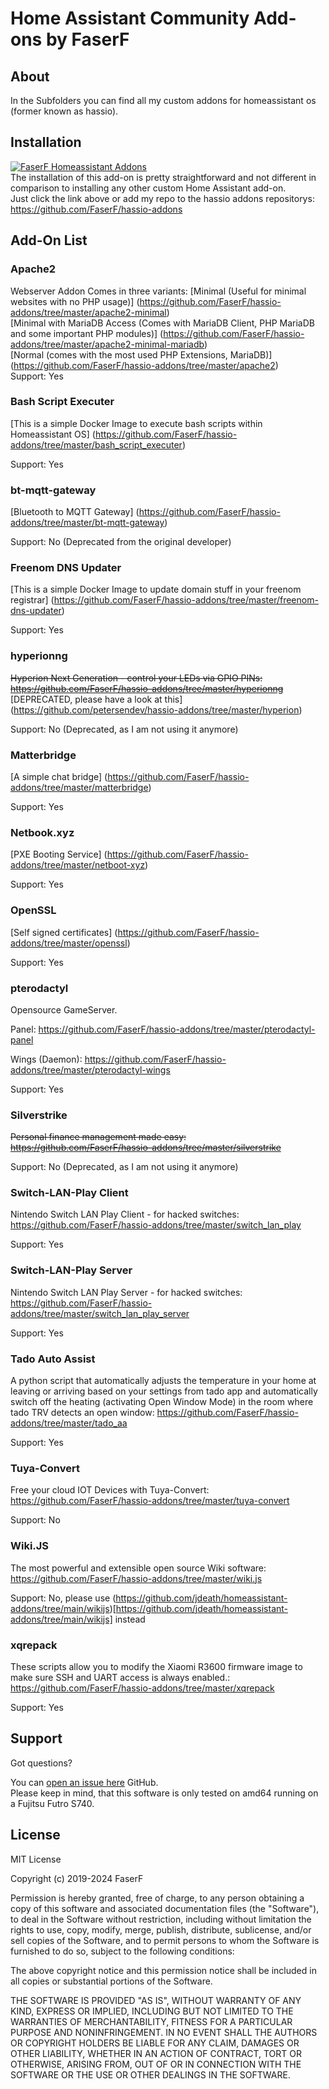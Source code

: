 # Home Assistant Community Add-ons by FaserF

## About

In the Subfolders you can find all my custom addons for homeassistant os (former known as hassio).

## Installation

[![FaserF Homeassistant Addons](https://my.home-assistant.io/badges/supervisor_add_addon_repository.svg)](https://my.home-assistant.io/redirect/supervisor_add_addon_repository/?repository_url=https%3A%2F%2Fgithub.com%2FFaserF%2Fhassio-addons)
<br />
The installation of this add-on is pretty straightforward and not different in comparison to installing any other custom Home Assistant add-on.<br />
Just click the link above or add my repo to the hassio addons repositorys: https://github.com/FaserF/hassio-addons

## Add-On List

### Apache2
Webserver Addon
Comes in three variants:
[Minimal (Useful for minimal websites with no PHP usage)] (https://github.com/FaserF/hassio-addons/tree/master/apache2-minimal)<br />
[Minimal with MariaDB Access (Comes with MariaDB Client, PHP MariaDB and some important PHP modules)] (https://github.com/FaserF/hassio-addons/tree/master/apache2-minimal-mariadb)<br />
[Normal (comes with the most used PHP Extensions, MariaDB)] (https://github.com/FaserF/hassio-addons/tree/master/apache2)<br />
Support: Yes

### Bash Script Executer
[This is a simple Docker Image to execute bash scripts within Homeassistant OS] (https://github.com/FaserF/hassio-addons/tree/master/bash_script_executer)<br />

Support: Yes

### bt-mqtt-gateway
[Bluetooth to MQTT Gateway] (https://github.com/FaserF/hassio-addons/tree/master/bt-mqtt-gateway)<br />

Support: No (Deprecated from the original developer)

### Freenom DNS Updater
[This is a simple Docker Image to update domain stuff in your freenom registrar] (https://github.com/FaserF/hassio-addons/tree/master/freenom-dns-updater)<br />

Support: Yes

### hyperionng
~~Hyperion Next Generation - control your LEDs via GPIO PINs: https://github.com/FaserF/hassio-addons/tree/master/hyperionng~~ <br />
[DEPRECATED, please have a look at this] (https://github.com/petersendev/hassio-addons/tree/master/hyperion)<br />

Support: No (Deprecated, as I am not using it anymore)

### Matterbridge
[A simple chat bridge] (https://github.com/FaserF/hassio-addons/tree/master/matterbridge)<br />

Support: Yes

### Netbook.xyz
[PXE Booting Service] (https://github.com/FaserF/hassio-addons/tree/master/netboot-xyz)<br />

Support: Yes

### OpenSSL
[Self signed certificates] (https://github.com/FaserF/hassio-addons/tree/master/openssl)<br />

Support: Yes

### pterodactyl
Opensource GameServer.

Panel: https://github.com/FaserF/hassio-addons/tree/master/pterodactyl-panel

Wings (Daemon): https://github.com/FaserF/hassio-addons/tree/master/pterodactyl-wings

Support: Yes

### Silverstrike
~~Personal finance management made easy: https://github.com/FaserF/hassio-addons/tree/master/silverstrike~~

Support: No (Deprecated, as I am not using it anymore)

### Switch-LAN-Play Client
Nintendo Switch LAN Play Client - for hacked switches: https://github.com/FaserF/hassio-addons/tree/master/switch_lan_play

Support: Yes

### Switch-LAN-Play Server
Nintendo Switch LAN Play Server - for hacked switches: https://github.com/FaserF/hassio-addons/tree/master/switch_lan_play_server

Support: Yes

### Tado Auto Assist
A python script that automatically adjusts the temperature in your home at leaving or arriving based on your settings from tado app and automatically switch off the heating (activating Open Window Mode) in the room where tado TRV detects an open window: https://github.com/FaserF/hassio-addons/tree/master/tado_aa

Support: Yes

### Tuya-Convert
Free your cloud IOT Devices with Tuya-Convert: https://github.com/FaserF/hassio-addons/tree/master/tuya-convert

Support: No

### Wiki.JS
The most powerful and extensible open source Wiki software: https://github.com/FaserF/hassio-addons/tree/master/wiki.js

Support: No, please use (https://github.com/jdeath/homeassistant-addons/tree/main/wikijs)[https://github.com/jdeath/homeassistant-addons/tree/main/wikijs] instead

### xqrepack
These scripts allow you to modify the Xiaomi R3600 firmware image to make sure SSH and UART access is always enabled.: https://github.com/FaserF/hassio-addons/tree/master/xqrepack

Support: Yes

## Support

Got questions?

You can [open an issue here][issue] GitHub. <br />
Please keep in mind, that this software is only tested on amd64 running on a Fujitsu Futro S740.

## License

MIT License

Copyright (c) 2019-2024 FaserF

Permission is hereby granted, free of charge, to any person obtaining a copy
of this software and associated documentation files (the "Software"), to deal
in the Software without restriction, including without limitation the rights
to use, copy, modify, merge, publish, distribute, sublicense, and/or sell
copies of the Software, and to permit persons to whom the Software is
furnished to do so, subject to the following conditions:

The above copyright notice and this permission notice shall be included in all
copies or substantial portions of the Software.

THE SOFTWARE IS PROVIDED "AS IS", WITHOUT WARRANTY OF ANY KIND, EXPRESS OR
IMPLIED, INCLUDING BUT NOT LIMITED TO THE WARRANTIES OF MERCHANTABILITY,
FITNESS FOR A PARTICULAR PURPOSE AND NONINFRINGEMENT. IN NO EVENT SHALL THE
AUTHORS OR COPYRIGHT HOLDERS BE LIABLE FOR ANY CLAIM, DAMAGES OR OTHER
LIABILITY, WHETHER IN AN ACTION OF CONTRACT, TORT OR OTHERWISE, ARISING FROM,
OUT OF OR IN CONNECTION WITH THE SOFTWARE OR THE USE OR OTHER DEALINGS IN THE
SOFTWARE.

[FaserF]: https://github.com/FaserF/
[issue]: https://github.com/FaserF/hassio-addons/issues
